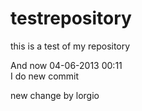 testrepository
==============

this is a test of my  repository


And now   04-06-2013   00:11   
I do   new  commit



new  change   by  lorgio
